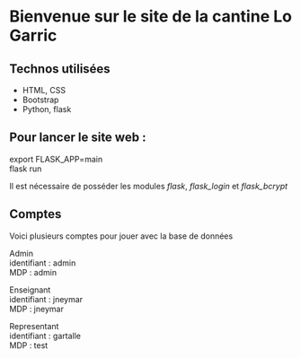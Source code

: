 # Bienvenue sur le site de la cantine Lo Garric

## Technos utilisées

+ HTML, CSS
+ Bootstrap
+ Python, flask

## Pour lancer le site web :

export FLASK_APP=main  
flask run

Il est nécessaire de posséder les modules *flask*, *flask_login* et *flask_bcrypt*

## Comptes
Voici plusieurs comptes pour jouer avec la base de données

Admin  
identifiant : admin  
MDP : admin

Enseignant  
identifiant : jneymar  
MDP : jneymar

Representant  
identifiant : gartalle  
MDP : test